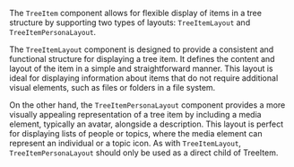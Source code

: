 The `TreeItem` component allows for flexible display of items in a tree structure by supporting two types of layouts: `TreeItemLayout` and `TreeItemPersonaLayout`.

The `TreeItemLayout` component is designed to provide a consistent and functional structure for displaying a tree item. It defines the content and layout of the item in a simple and straightforward manner. This layout is ideal for displaying information about items that do not require additional visual elements, such as files or folders in a file system.

On the other hand, the `TreeItemPersonaLayout` component provides a more visually appealing representation of a tree item by including a media element, typically an avatar, alongside a description. This layout is perfect for displaying lists of people or topics, where the media element can represent an individual or a topic icon. As with `TreeItemLayout`, `TreeItemPersonaLayout` should only be used as a direct child of TreeItem.
